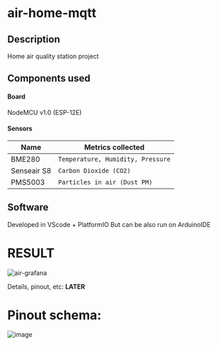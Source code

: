 # air-home-mqtt
## Description

Home air quality station project

## Components used

#### Board
NodeMCU v1.0 (ESP-12E)
#### Sensors

|       Name     |      Metrics collected                        
|----------------|-------------------------------
|BME280          |`Temperature, Humidity, Pressure`            
|Senseair S8     |`Carbon Dioxide (CO2)`            
|PMS5003         |`Particles in air (Dust PM)`

## Software

Developed in VScode + PlatformIO
But can be also run on ArduinoIDE

# RESULT
![air-grafana](https://user-images.githubusercontent.com/5503131/165000629-41aa67e8-20fb-4538-81ff-e9d0b10fe67e.png)

Details, pinout, etc: **LATER**

# Pinout schema:
![image](https://user-images.githubusercontent.com/5503131/168439977-e20a8898-139d-4627-a25d-f504d8045e54.png)

